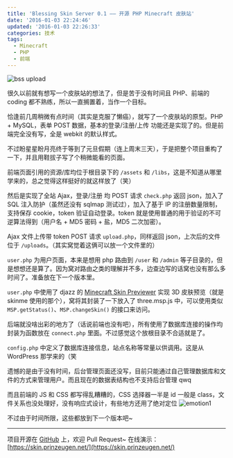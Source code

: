 ```yaml
---
title: 'Blessing Skin Server 0.1 —— 开源 PHP Minecraft 皮肤站'
date: '2016-01-03 22:24:46'
updated: '2016-01-03 22:26:33'
categories: 技术
tags:
  - Minecraft
  - PHP
  - 前端
---
```


![bss upload](https://img.prin.studio/images/2016/01/2016-01-03_05-22-44.png)

很久以前就有想写一个皮肤站的想法了，但是苦于没有时间且 PHP、前端的 coding 都不熟练，所以一直搁置着，当作一个目标。

恰逢前几周稍微有点时间（其实是克服了懒癌），就写了一个皮肤站的原型。PHP + MySQL，表单 POST 数据，基本的登录/注册/上传 功能还是实现了的。但是前端完全没有写，全是 webkit 的默认样式。

不过盼星星盼月亮终于等到了元旦假期（连上周末三天），于是把整个项目重构了一下，并且用鞋拔子写了个稍微能看的页面。

前端页面引用的资源/库均位于根目录下的 `/assets` 和 `/libs`，这是不知道从哪里学来的，总之觉得这样挺好的就这样放了（笑）

然后是实现了全站 Ajax，登录/注册 均 POST 请求 `check.php` 返回 json，加入了 SQL 注入防护（虽然还没有 sqlmap 测试过），加入了基于 IP 的注册数量限制，支持保存 cookie，token 验证自动登录。token 就是使用普通的用于验证的不可逆算法得到（用户名 + MD5 密码 + 盐，MD5 二次加密）。

Ajax 文件上传带 token POST 请求 `upload.php`，同样返回 json，上次后的文件位于 `/uploads`。（其实窝觉着这俩可以放一个文件里的）

`user.php` 为用户页面，本来是想用 php 路由到 `/user` 和 `/admin` 等子目录的，但是想想还是算了。因为窝对路由之类的理解并不多，边查边写的话窝也没有那么多时间了。准备放在下一个版本里。

`user.php` 中使用了 djazz 的 [Minecraft Skin Previewer](http://djazz.se/apps/MinecraftSkin/) 实现 3D 皮肤预览（就是 skinme 使用的那个），窝将其封装了一下放入了 three.msp.js 中，可以使用类似 `MSP.getStatus()`、`MSP.changeSkin()` 的接口来访问。

后端就没啥出彩的地方了（话说前端也没有吧），所有使用了数据库连接的操作均封装为函数放在 `connect.php` 里面。不过感觉这个放根目录不合适就是了。

`config.php` 中定义了数据库连接信息，站点名称等常量以供调用。这是从 WordPress 那学来的（笑

遗憾的是由于没有时间，后台管理页面还没写，目前只能通过自己管理数据库和文件的方式来管理用户。而且现在的数据表结构也不支持后台管理 qwq

而且前端的 JS 和 CSS 都写得乱糟糟的，CSS 选择器一半是 id 一般是 class，文件关系也没处理好，没有响应式设计，有些地方还用了绝对定位 ![emotion1](https://img.prin.studio/images/2015/10/2015-10-24_09-56-11.jpg) 

不过由于时间所限，这些都放到下一个版本吧~

- - - - - -

项目开源在 [GitHub](https://github.com/prinsss/blessing-skin-server) 上，欢迎 Pull Request~ 在线演示：[https://skin.prinzeugen.net/](https://skin.prinzeugen.net/)
